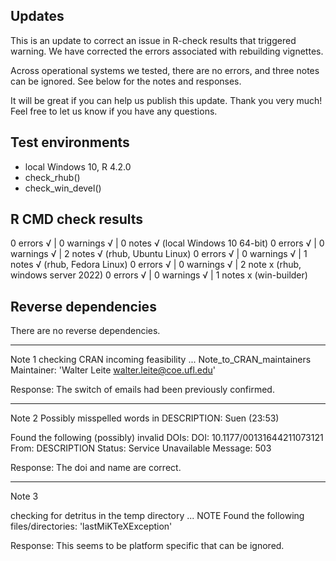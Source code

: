 ## Updates

This is an update to correct an issue in R-check results that triggered warning. We have corrected the errors associated with rebuilding vignettes.

Across operational systems we tested, there are no errors, and three notes can be ignored. See below for the notes and responses.

It will be great if you can help us publish this update. Thank you very much! Feel free to let us know if you have any questions. 

## Test environments
* local Windows 10, R 4.2.0
* check_rhub() 
* check_win_devel()

## R CMD check results
0 errors √ | 0 warnings √ | 0 notes √ (local Windows 10 64-bit)
0 errors √ | 0 warnings √ | 2 notes √ (rhub, Ubuntu Linux)
0 errors √ | 0 warnings √ | 1 notes √ (rhub, Fedora Linux)
0 errors √ | 0 warnings √ | 2 note x (rhub, windows server 2022)
0 errors √ | 0 warnings √ | 1 notes x  (win-builder)

## Reverse dependencies

There are no reverse dependencies.


---
Note 1
 checking CRAN incoming feasibility ... Note_to_CRAN_maintainers
  Maintainer: 'Walter Leite <walter.leite@coe.ufl.edu>'
  
Response: The switch of emails had been previously confirmed. 

---
Note 2
 Possibly misspelled words in DESCRIPTION:
    Suen (23:53)
  
  Found the following (possibly) invalid DOIs:
    DOI: 10.1177/00131644211073121
      From: DESCRIPTION
      Status: Service Unavailable
      Message: 503

Response: The doi and name are correct.

---    
Note 3

checking for detritus in the temp directory ... NOTE
  Found the following files/directories:
    'lastMiKTeXException'

Response: This seems to be platform specific that can be ignored. 

